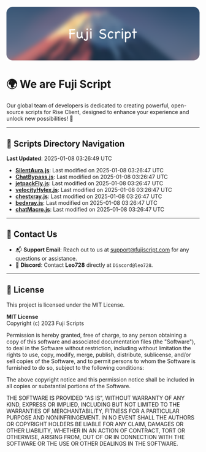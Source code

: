 ![Banner](.github/b.webp)

# 🌍 **We are Fuji Script**

Our global team of developers is dedicated to creating powerful, open-source scripts for Rise Client, designed to enhance your experience and unlock new possibilities! 🌟

---
<!-- SCRIPTS_NAVIGATION_START -->
## 📂 **Scripts Directory Navigation**

**Last Updated**: 2025-01-08 03:26:49 UTC

- **[SilentAura.js](scripts/SilentAura.js)**: Last modified on 2025-01-08 03:26:47 UTC
- **[ChatBypass.js](scripts/ChatBypass.js)**: Last modified on 2025-01-08 03:26:47 UTC
- **[jetpackFly.js](scripts/jetpackFly.js)**: Last modified on 2025-01-08 03:26:47 UTC
- **[velocityHylex.js](scripts/velocityHylex.js)**: Last modified on 2025-01-08 03:26:47 UTC
- **[chestxray.js](scripts/chestxray.js)**: Last modified on 2025-01-08 03:26:47 UTC
- **[bedxray.js](scripts/bedxray.js)**: Last modified on 2025-01-08 03:26:47 UTC
- **[chatMacro.js](scripts/chatMacro.js)**: Last modified on 2025-01-08 03:26:47 UTC

<!-- SCRIPTS_NAVIGATION_END -->

---

## 💬 **Contact Us**  
- 📬 **Support Email**: Reach out to us at [support@fujiscript.com](mailto:support@fujiscript.com) for any questions or assistance.  
- 💬 **Discord**: Contact **Leo728** directly at `Discord@leo728`.

---

## 📜 **License**

This project is licensed under the MIT License.  

**MIT License**  
Copyright (c) 2023 Fuji Scripts  

Permission is hereby granted, free of charge, to any person obtaining a copy of this software and associated documentation files (the "Software"), to deal in the Software without restriction, including without limitation the rights to use, copy, modify, merge, publish, distribute, sublicense, and/or sell copies of the Software, and to permit persons to whom the Software is furnished to do so, subject to the following conditions:  

The above copyright notice and this permission notice shall be included in all copies or substantial portions of the Software.  

THE SOFTWARE IS PROVIDED "AS IS", WITHOUT WARRANTY OF ANY KIND, EXPRESS OR IMPLIED, INCLUDING BUT NOT LIMITED TO THE WARRANTIES OF MERCHANTABILITY, FITNESS FOR A PARTICULAR PURPOSE AND NONINFRINGEMENT. IN NO EVENT SHALL THE AUTHORS OR COPYRIGHT HOLDERS BE LIABLE FOR ANY CLAIM, DAMAGES OR OTHER LIABILITY, WHETHER IN AN ACTION OF CONTRACT, TORT OR OTHERWISE, ARISING FROM, OUT OF OR IN CONNECTION WITH THE SOFTWARE OR THE USE OR OTHER DEALINGS IN THE SOFTWARE.  
